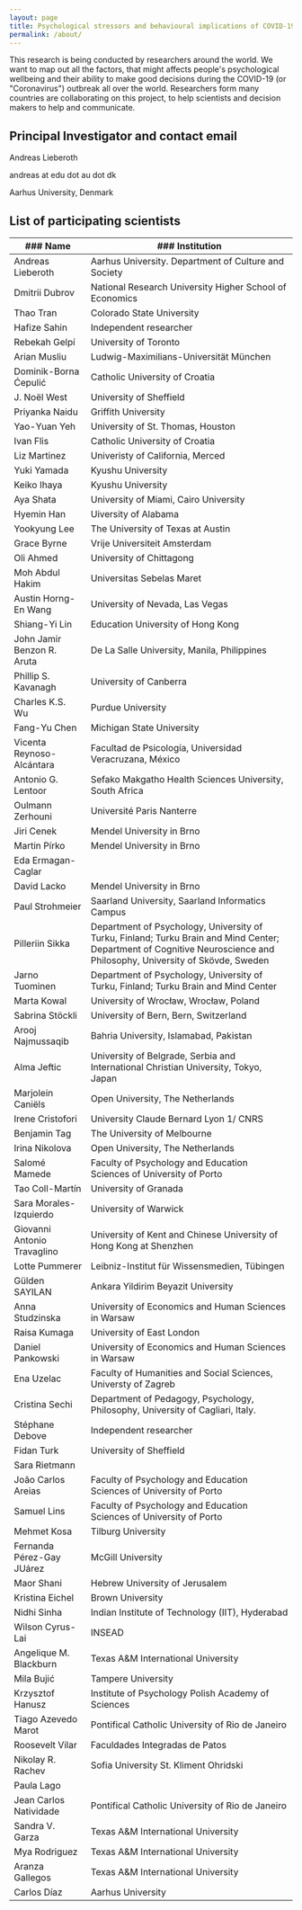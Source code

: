 ```yaml
---
layout: page
title: Psychological stressors and behavioural implications of COVID-19 Research
permalink: /about/
---
```


This research is being conducted by researchers around the world. 
We want to map out all the factors, that might affects people's psychological wellbeing and their ability to make good decisions during the COVID-19 (or "Coronavirus") outbreak all over the world. Researchers form many countries are collaborating on this project, to help scientists and decision makers to help and communicate. 


## Principal Investigator and contact email
Andreas Lieberoth 

andreas at edu dot au dot dk

Aarhus University, Denmark

## List of participating scientists

| ### Name 	| ### Institution	|
|-----------------------------	|------------------------------------------------------------------------------------------------------------------------------------------------------------------------	|
| Andreas Lieberoth 	| Aarhus University. Department of Culture and Society 	|
| Dmitrii Dubrov 	| National Research University Higher School of Economics 	|
| Thao Tran 	| Colorado State University 	|
| Hafize Sahin 	| Independent researcher 	|
| Rebekah Gelpí 	| University of Toronto 	|
| Arian Musliu 	| Ludwig-Maximilians-Universität München 	|
| Dominik-Borna Ćepulić 	| Catholic University of Croatia 	|
| J. Noël West 	| University of Sheffield 	|
| Priyanka Naidu 	| Griffith University 	|
| Yao-Yuan Yeh 	| University of St. Thomas, Houston 	|
| Ivan Flis 	| Catholic University of Croatia 	|
| Liz Martinez 	| Univeristy of California, Merced 	|
| Yuki Yamada 	| Kyushu University 	|
| Keiko Ihaya 	| Kyushu University 	|
| Aya Shata 	| University of Miami, Cairo University 	|
| Hyemin Han 	| Uiversity of Alabama 	|
| Yookyung Lee 	| The University of Texas at Austin 	|
| Grace Byrne 	| Vrije Universiteit Amsterdam 	|
| Oli Ahmed 	| University of Chittagong 	|
| Moh Abdul Hakim 	| Universitas Sebelas Maret 	|
| Austin Horng-En Wang 	| University of Nevada, Las Vegas 	|
| Shiang-Yi Lin 	| Education University of Hong Kong 	|
| John Jamir Benzon R. Aruta 	| De La Salle University, Manila, Philippines 	|
| Phillip S. Kavanagh 	| University of Canberra 	|
| Charles K.S. Wu 	| Purdue University 	|
| Fang-Yu Chen 	| Michigan State University 	|
| Vicenta Reynoso-Alcántara 	| Facultad de Psicología, Universidad Veracruzana, México 	|
| Antonio G. Lentoor 	| Sefako Makgatho Health Sciences University, South Africa 	|
| Oulmann Zerhouni 	| Université Paris Nanterre 	|
| Jiri Cenek 	| Mendel University in Brno 	|
| Martin Pírko 	| Mendel University in Brno 	|
| Eda Ermagan-Caglar 	|  	|
| David Lacko 	| Mendel University in Brno 	|
| Paul Strohmeier 	| Saarland University, Saarland Informatics Campus 	|
| Pilleriin Sikka 	| Department of Psychology, University of Turku, Finland; Turku Brain and Mind Center; Department of Cognitive Neuroscience and Philosophy, University of Skövde, Sweden 	|
| Jarno Tuominen 	| Department of Psychology, University of Turku, Finland; Turku Brain and Mind Center 	|
| Marta Kowal 	| University of Wrocław, Wrocław, Poland 	|
| Sabrina Stöckli 	| University of Bern, Bern, Switzerland 	|
| Arooj Najmussaqib 	| Bahria University, Islamabad, Pakistan 	|
| Alma Jeftic 	| University of Belgrade, Serbia and International Christian University, Tokyo, Japan 	|
| Marjolein Caniëls 	| Open University, The Netherlands 	|
| Irene Cristofori 	| University Claude Bernard Lyon 1/ CNRS 	|
| Benjamin Tag 	| The University of Melbourne 	|
| Irina Nikolova 	| Open University, The Netherlands 	|
| Salomé Mamede 	| Faculty of Psychology and Education Sciences of University of Porto 	|
| Tao Coll-Martín 	| University of Granada 	|
| Sara Morales-Izquierdo 	| University of Warwick 	|
| Giovanni Antonio Travaglino 	| University of Kent and Chinese University of Hong Kong at Shenzhen 	|
| Lotte Pummerer 	| Leibniz-Institut für Wissensmedien, Tübingen 	|
| Gülden SAYILAN 	| Ankara Yildirim Beyazit University 	|
| Anna Studzinska 	| University of Economics and Human Sciences in Warsaw 	|
| Raisa Kumaga 	| University of East London 	|
| Daniel Pankowski 	| University of Economics and Human Sciences in Warsaw 	|
| Ena Uzelac 	| Faculty of Humanities and Social Sciences, Universty of Zagreb 	|
| Cristina Sechi 	| Department of Pedagogy, Psychology, Philosophy, University of Cagliari, Italy. 	|
| Stéphane Debove 	| Independent researcher 	|
| Fidan Turk 	| University of Sheffield 	|
| Sara Rietmann 	|  	|
| João Carlos Areias 	| Faculty of Psychology and Education Sciences of University of Porto 	|
| Samuel Lins 	| Faculty of Psychology and Education Sciences of University of Porto 	|
| Mehmet Kosa 	| Tilburg University 	|
| Fernanda Pérez-Gay JUárez 	| McGill University 	|
| Maor Shani 	| Hebrew University of Jerusalem 	|
| Kristina Eichel 	| Brown University 	|
| Nidhi Sinha 	| Indian Institute of Technology (IIT), Hyderabad 	|
| Wilson Cyrus-Lai 	| INSEAD 	|
| Angelique M. Blackburn 	| Texas A&M International University 	|
| Mila Bujić 	| Tampere University 	|
| Krzysztof Hanusz 	| Institute of Psychology Polish Academy of Sciences 	|
| Tiago Azevedo Marot 	| Pontifical Catholic University of Rio de Janeiro 	|
| Roosevelt Vilar 	| Faculdades Integradas de Patos 	|
| Nikolay R. Rachev 	| Sofia University St. Kliment Ohridski 	|
| Paula Lago 	|  	|
| Jean Carlos Natividade 	| Pontifical Catholic University of Rio de Janeiro 	|
| Sandra V. Garza 	| Texas A&M International University 	|
| Mya Rodriguez 	| Texas A&M International University 	|
| Aranza Gallegos 	| Texas A&M International University 	|
| Carlos Díaz 	| Aarhus University 	|
